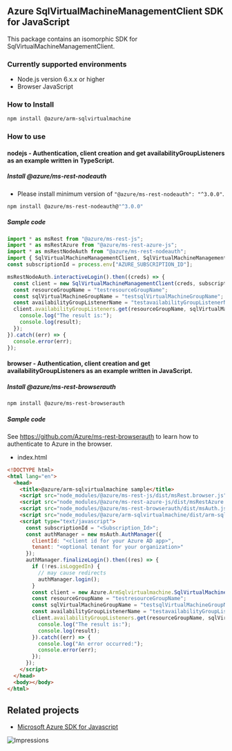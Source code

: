 ## Azure SqlVirtualMachineManagementClient SDK for JavaScript

This package contains an isomorphic SDK for SqlVirtualMachineManagementClient.

### Currently supported environments

- Node.js version 6.x.x or higher
- Browser JavaScript

### How to Install

```bash
npm install @azure/arm-sqlvirtualmachine
```

### How to use

#### nodejs - Authentication, client creation and get availabilityGroupListeners as an example written in TypeScript.

##### Install @azure/ms-rest-nodeauth

- Please install minimum version of `"@azure/ms-rest-nodeauth": "^3.0.0"`.
```bash
npm install @azure/ms-rest-nodeauth@"^3.0.0"
```

##### Sample code

```typescript
import * as msRest from "@azure/ms-rest-js";
import * as msRestAzure from "@azure/ms-rest-azure-js";
import * as msRestNodeAuth from "@azure/ms-rest-nodeauth";
import { SqlVirtualMachineManagementClient, SqlVirtualMachineManagementModels, SqlVirtualMachineManagementMappers } from "@azure/arm-sqlvirtualmachine";
const subscriptionId = process.env["AZURE_SUBSCRIPTION_ID"];

msRestNodeAuth.interactiveLogin().then((creds) => {
  const client = new SqlVirtualMachineManagementClient(creds, subscriptionId);
  const resourceGroupName = "testresourceGroupName";
  const sqlVirtualMachineGroupName = "testsqlVirtualMachineGroupName";
  const availabilityGroupListenerName = "testavailabilityGroupListenerName";
  client.availabilityGroupListeners.get(resourceGroupName, sqlVirtualMachineGroupName, availabilityGroupListenerName).then((result) => {
    console.log("The result is:");
    console.log(result);
  });
}).catch((err) => {
  console.error(err);
});
```

#### browser - Authentication, client creation and get availabilityGroupListeners as an example written in JavaScript.

##### Install @azure/ms-rest-browserauth

```bash
npm install @azure/ms-rest-browserauth
```

##### Sample code

See https://github.com/Azure/ms-rest-browserauth to learn how to authenticate to Azure in the browser.

- index.html
```html
<!DOCTYPE html>
<html lang="en">
  <head>
    <title>@azure/arm-sqlvirtualmachine sample</title>
    <script src="node_modules/@azure/ms-rest-js/dist/msRest.browser.js"></script>
    <script src="node_modules/@azure/ms-rest-azure-js/dist/msRestAzure.js"></script>
    <script src="node_modules/@azure/ms-rest-browserauth/dist/msAuth.js"></script>
    <script src="node_modules/@azure/arm-sqlvirtualmachine/dist/arm-sqlvirtualmachine.js"></script>
    <script type="text/javascript">
      const subscriptionId = "<Subscription_Id>";
      const authManager = new msAuth.AuthManager({
        clientId: "<client id for your Azure AD app>",
        tenant: "<optional tenant for your organization>"
      });
      authManager.finalizeLogin().then((res) => {
        if (!res.isLoggedIn) {
          // may cause redirects
          authManager.login();
        }
        const client = new Azure.ArmSqlvirtualmachine.SqlVirtualMachineManagementClient(res.creds, subscriptionId);
        const resourceGroupName = "testresourceGroupName";
        const sqlVirtualMachineGroupName = "testsqlVirtualMachineGroupName";
        const availabilityGroupListenerName = "testavailabilityGroupListenerName";
        client.availabilityGroupListeners.get(resourceGroupName, sqlVirtualMachineGroupName, availabilityGroupListenerName).then((result) => {
          console.log("The result is:");
          console.log(result);
        }).catch((err) => {
          console.log("An error occurred:");
          console.error(err);
        });
      });
    </script>
  </head>
  <body></body>
</html>
```

## Related projects

- [Microsoft Azure SDK for Javascript](https://github.com/Azure/azure-sdk-for-js)

![Impressions](https://azure-sdk-impressions.azurewebsites.net/api/impressions/azure-sdk-for-js/sdk/sqlvirtualmachine/arm-sqlvirtualmachine/README.png)
